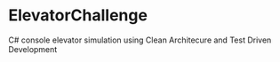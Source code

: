 # ElevatorChallenge
C# console elevator simulation using Clean Architecure and Test Driven Development
